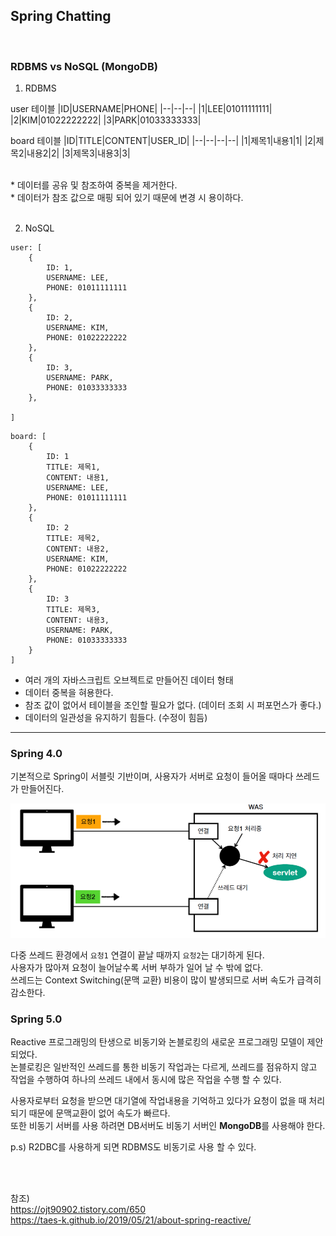 ## Spring Chatting

<br>

### RDBMS vs NoSQL (MongoDB)

1. RDBMS

user 테이블
|ID|USERNAME|PHONE|
|--|--|--|
|1|LEE|01011111111|
|2|KIM|01022222222|
|3|PARK|01033333333|

board 테이블
|ID|TITLE|CONTENT|USER_ID|
|--|--|--|--|
|1|제목1|내용1|1|
|2|제목2|내용2|2|
|3|제목3|내용3|3|

<br>
* 데이터를 공유 및 참조하여 중복을 제거한다. <br>
* 데이터가 참조 값으로 매핑 되어 있기 때문에 변경 시 용이하다.
<br>
<br>

2. NoSQL
```
user: [
    {
        ID: 1,
        USERNAME: LEE,
        PHONE: 01011111111
    },
    {
        ID: 2,
        USERNAME: KIM,
        PHONE: 01022222222
    },
    {
        ID: 3,
        USERNAME: PARK,
        PHONE: 01033333333
    },
    
]
```
```
board: [
    {
        ID: 1
        TITLE: 제목1,
        CONTENT: 내용1,
        USERNAME: LEE,
        PHONE: 01011111111
    },
    {
        ID: 2
        TITLE: 제목2,
        CONTENT: 내용2,
        USERNAME: KIM,
        PHONE: 01022222222
    },
    {
        ID: 3
        TITLE: 제목3,
        CONTENT: 내용3,
        USERNAME: PARK,
        PHONE: 01033333333
    }
]
```
* 여러 개의 자바스크립트 오브젝트로 만들어진 데이터 형태
* 데이터 중복을 혀용한다.
* 참조 값이 없어서 테이블을 조인할 필요가 없다. (데이터 조회 시 퍼포먼스가 좋다.)
* 데이터의 일관성을 유지하기 힘들다. (수정이 힘듬)

<hr>

### Spring 4.0
기본적으로 Spring이 서블릿 기반이며, 
사용자가 서버로 요청이 들어올 때마다 쓰레드가 만들어진다.

![](img/2021-12-26_chat01.png)

다중 쓰레드 환경에서 `요청1` 연결이 끝날 때까지 `요청2`는 대기하게 된다. <br>
사용자가 많아져 요청이 늘어날수록 서버 부하가 일어 날 수 밖에 없다. <br>
쓰레드는 Context Switching(문맥 교환) 비용이 많이 발생되므로 서버 속도가 급격히 감소한다.

### Spring 5.0
Reactive 프로그래밍의 탄생으로 비동기와 논블로킹의 새로운 프로그래밍 모델이 제안되었다. <br>
논블로킹은 일반적인 쓰레드를 통한 비동기 작업과는 다르게, 쓰레드를 점유하지 않고 작업을 수행하여 하나의 쓰레드 내에서 동시에 많은 작업을 수행 할 수 있다.

사용자로부터 요청을 받으면 대기열에 작업내용을 기억하고 있다가 요청이 없을 때 처리되기 때문에 
문맥교환이 없어 속도가 빠르다. <br>
또한 비동기 서버를 사용 하려면 DB서버도 비동기 서버인 **MongoDB**를 사용해야 한다. <br>

p.s) R2DBC를 사용하게 되면 RDBMS도 비동기로 사용 할 수 있다.

<br>
<br>

참조) <br>
https://ojt90902.tistory.com/650 <br>
https://taes-k.github.io/2019/05/21/about-spring-reactive/
